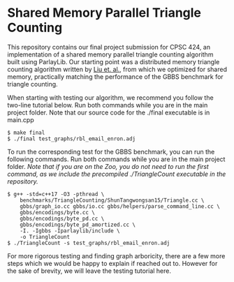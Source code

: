 # Shared Memory Parallel Triangle Counting
This repository contains our final project submission for CPSC 424, an implementation of a shared memory parallel triangle counting algorithm built using ParlayLib. Our starting point was a distributed memory triangle counting algorithm written by [Liu et. al.](https://arxiv.org/abs/2405.00262), from which we optimized for shared memory, practically matching the performance of the GBBS benchmark for triangle counting.

When starting with testing our algorithm, we recommend you follow the two-line tutorial below. Run both commands while you are in the main project folder. Note that our source code for the ./final executable is in main.cpp

```
$ make final
$ ./final test_graphs/rbl_email_enron.adj
```

To run the corresponding test for the GBBS benchmark, you can run the following commands. Run both commands while you are in the main project folder. *Note that if you are on the Zoo, you do not need to run the first command, as we include the precompiled ./TriangleCount executable in the repository.*

```
$ g++ -std=c++17 -O3 -pthread \
    benchmarks/TriangleCounting/ShunTangwongsan15/Triangle.cc \
    gbbs/graph_io.cc gbbs/io.cc gbbs/helpers/parse_command_line.cc \
    gbbs/encodings/byte.cc \
    gbbs/encodings/byte_pd.cc \
    gbbs/encodings/byte_pd_amortized.cc \
    -I. -Igbbs -Iparlaylib/include \
    -o TriangleCount
$ ./TriangleCount -s test_graphs/rbl_email_enron.adj
```

For more rigorous testing and finding graph arboricity, there are a few more steps which we would be happy to explain if reached out to. However for the sake of brevity, we will leave the testing tutorial here.
